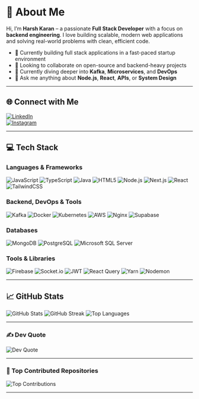 # 💫 About Me

Hi, I’m **Harsh Karan** – a passionate **Full Stack Developer** with a focus on **backend engineering**. I love building scalable, modern web applications and solving real-world problems with clean, efficient code.

- 🔭 Currently building full stack applications in a fast-paced startup environment  
- 👯 Looking to collaborate on open-source and backend-heavy projects  
- 🌱 Currently diving deeper into **Kafka**, **Microservices**, and **DevOps**  
- 💬 Ask me anything about **Node.js**, **React**, **APIs**, or **System Design**

---

## 🌐 Connect with Me

[![LinkedIn](https://img.shields.io/badge/LinkedIn-%230077B5.svg?logo=linkedin&logoColor=white)](https://linkedin.com/in/karan-harsh)  
[![Instagram](https://img.shields.io/badge/Instagram-%23E4405F.svg?logo=Instagram&logoColor=white)](https://instagram.com/_karan_harsh)

---

## 💻 Tech Stack

### Languages & Frameworks
![JavaScript](https://img.shields.io/badge/javascript-%23323330.svg?style=for-the-badge&logo=javascript&logoColor=%23F7DF1E)
![TypeScript](https://img.shields.io/badge/typescript-%23007ACC.svg?style=for-the-badge&logo=typescript&logoColor=white)
![Java](https://img.shields.io/badge/java-%23ED8B00.svg?style=for-the-badge&logo=openjdk&logoColor=white)
![HTML5](https://img.shields.io/badge/html5-%23E34F26.svg?style=for-the-badge&logo=html5&logoColor=white)
![Node.js](https://img.shields.io/badge/node.js-6DA55F?style=for-the-badge&logo=node.js&logoColor=white)
![Next.js](https://img.shields.io/badge/Next-black?style=for-the-badge&logo=next.js&logoColor=white)
![React](https://img.shields.io/badge/react-%2320232a.svg?style=for-the-badge&logo=react&logoColor=%2361DAFB)
![TailwindCSS](https://img.shields.io/badge/tailwindcss-%2338B2AC.svg?style=for-the-badge&logo=tailwind-css&logoColor=white)

### Backend, DevOps & Tools
![Kafka](https://img.shields.io/badge/apachekafka-231F20.svg?style=for-the-badge&logo=apachekafka&logoColor=white)
![Docker](https://img.shields.io/badge/docker-%230db7ed.svg?style=for-the-badge&logo=docker&logoColor=white)
![Kubernetes](https://img.shields.io/badge/kubernetes-%23326ce5.svg?style=for-the-badge&logo=kubernetes&logoColor=white)
![AWS](https://img.shields.io/badge/AWS-%23FF9900.svg?style=for-the-badge&logo=amazon-aws&logoColor=white)
![Nginx](https://img.shields.io/badge/nginx-%23009639.svg?style=for-the-badge&logo=nginx&logoColor=white)
![Supabase](https://img.shields.io/badge/Supabase-3ECF8E?style=for-the-badge&logo=supabase&logoColor=white)

### Databases
![MongoDB](https://img.shields.io/badge/MongoDB-%234ea94b.svg?style=for-the-badge&logo=mongodb&logoColor=white)
![PostgreSQL](https://img.shields.io/badge/postgres-%23316192.svg?style=for-the-badge&logo=postgresql&logoColor=white)
![Microsoft SQL Server](https://img.shields.io/badge/Microsoft%20SQL%20Server-CC2927?style=for-the-badge&logo=microsoft%20sql%20server&logoColor=white)

### Tools & Libraries
![Firebase](https://img.shields.io/badge/firebase-%23039BE5.svg?style=for-the-badge&logo=firebase)
![Socket.io](https://img.shields.io/badge/Socket.io-black?style=for-the-badge&logo=socket.io)
![JWT](https://img.shields.io/badge/JWT-black?style=for-the-badge&logo=JSON%20web%20tokens)
![React Query](https://img.shields.io/badge/-React%20Query-FF4154?style=for-the-badge&logo=react%20query&logoColor=white)
![Yarn](https://img.shields.io/badge/yarn-%232C8EBB.svg?style=for-the-badge&logo=yarn&logoColor=white)
![Nodemon](https://img.shields.io/badge/Nodemon-%23323330.svg?style=for-the-badge&logo=nodemon&logoColor=%BBDEAD)

---

## 📈 GitHub Stats

![GitHub Stats](https://github-readme-stats.vercel.app/api?username=karan-harsh&theme=dark&hide_border=false&include_all_commits=true&count_private=true)
![GitHub Streak](https://github-readme-streak-stats.herokuapp.com/?user=karan-harsh&theme=dark&hide_border=false)
![Top Languages](https://github-readme-stats.vercel.app/api/top-langs/?username=karan-harsh&theme=dark&hide_border=false&layout=compact)

---

### ✍️ Dev Quote

![Dev Quote](https://quotes-github-readme.vercel.app/api?type=horizontal&theme=radical)

---

### 🚀 Top Contributed Repositories

![Top Contributions](https://github-contributor-stats.vercel.app/api?username=karan-harsh&limit=5&theme=dark&combine_all_yearly_contributions=true)

---

